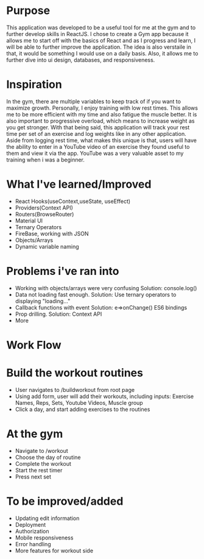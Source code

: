 # Purpose
This application was developed to be a useful tool for me at the gym and to further develop skills in ReactJS. I chose to create a Gym app because it allows me to start off with the basics of React and as I progress and learn, I will be able to further improve the application. The idea is also verstaile in that, it would be something I would use on a daily basis. Also, it allows me to further dive into ui design, databases, and responsiveness.

# Inspiration
In the gym, there are multiple variables to keep track of if you want to maximize growth. Personally, I enjoy training with low rest times. This allows me to be more efficient with my time and also fatigue the muscle better. It is also important to progressive overload, which means to increase weight as you get stronger. With that being said, this application will track your rest time per set of an exercise and log weights like in any other application. Aside from logging rest time, what makes this unique is that, users will have the ability to enter in a YouTube video of an exercise they found useful to them and view it via the app. YouTube was a very valuable asset to my training when i was a beginner.

# What I've learned/Improved
* React Hooks(useContext,useState, useEffect)
* Providers(Context API)
* Routers(BrowseRouter)
* Material UI
* Ternary Operators
* FireBase, working with JSON
* Objects/Arrays
* Dynamic variable naming

# Problems i've ran into
* Working with objects/arrays were very confusing Solution: console.log()
* Data not loading fast enough. Solution: Use ternary operators to displaying "loading..."
* Callback functions with event Solution: e=>onChange() ES6 bindings
* Prop drilling. Solution: Context API
* More


# Work Flow
# Build the workout routines
* User navigates to /buildworkout from root page
* Using add form, user will add their workouts, including inputs: Exercise Names, Reps, Sets, Youtube Videos, Muscle group
* Click a day, and start adding exercises to the routines
# At the gym
* Navigate to /workout
* Choose the day of routine
* Complete the workout
* Start the rest timer
* Press next set 

# To be improved/added
* Updating edit information
* Deployment
* Authorization
* Mobile responsiveness
* Error handling
* More features for workout side

